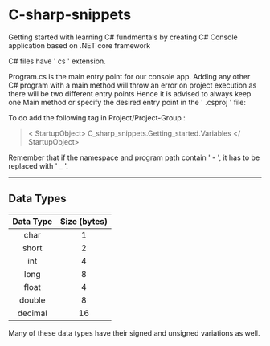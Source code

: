 # C-sharp-snippets
Getting started with learning C# fundmentals by creating C# Console application based on .NET core framework

C# files have ' cs ' extension. 

Program.cs is the main entry point for our console app. Adding any other C# program with a main method will throw an error on project execution as there will be two different entry points
Hence it is advised to always keep one Main method or specify the desired entry point in the ' .csproj ' file:

To do add the following tag in Project/Project-Group :
> < StartupObject> C_sharp_snippets.Getting_started.Variables </ StartupObject>

Remember that if the namespace and program path contain ' - ', it has to be replaced with ' _ '.
___
## Data Types

 Data Type | Size (bytes) |
 :---------: | :----: |
 char      | 1 |
 short     | 2 |
 int | 4 
 long | 8 
 float | 4
 double | 8
 decimal | 16

 Many of these data types have their signed and unsigned variations as well.
